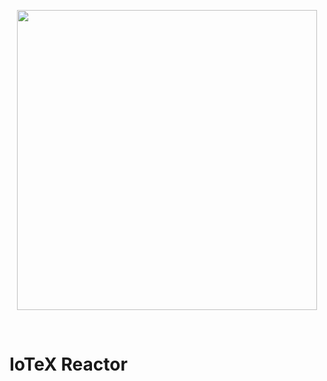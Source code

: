 <p align="center">
  <img src="https://github.com/iotexproject/reactor/blob/master/img/reactor.jpg" width="480px">
</p>

&nbsp;

# IoTeX Reactor
